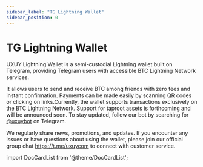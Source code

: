 ```yaml
---
sidebar_label: "TG Lightning Wallet"
sidebar_position: 0
---
```


# TG Lightning Wallet 

UXUY Lightning Wallet is a semi-custodial Lightning wallet built on Telegram,  providing Telegram users with accessible BTC Lightning Network services. 

It allows users to send and receive BTC among friends with zero fees and instant confirmation. Payments can be made easily by scanning QR codes or clicking on links.Currently, the wallet supports transactions exclusively on the BTC Lightning Network.
 Support for taproot assets is forthcoming and will be announced soon. To stay updated, follow our bot by searching for [@uxuybot](https://t.me/uxuybot) on Telegram.

  We regularly share news, promotions, and updates. If you encounter any issues or have questions about using the wallet, please join our official group chat https://t.me/uxuycom to connect with customer service.

import DocCardList from '@theme/DocCardList';

<DocCardList />